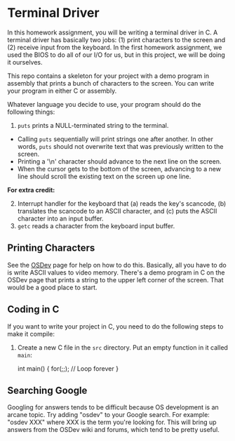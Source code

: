 # Terminal Driver

In this homework assignment, you will be writing a terminal driver in C. A terminal driver has basically two jobs: (1) print characters to the screen and (2) receive input from the keyboard. In the first homework assignment, we used the BIOS to do all of our I/O for us, but in this project, we will be doing it ourselves.

This repo contains a skeleton for your project with a demo program in assembly that prints a bunch of characters to the screen. You can write your program in either C or assembly.

Whatever language you decide to use, your program should do the following things:

1. `puts` prints a NULL-terminated string to the terminal.
  * Calling `puts` sequentially will print strings one after another. In other words, `puts` should not overwrite text that was previously written to the screen.
  * Printing a '\n' character should advance to the next line on the screen.
  * When the cursor gets to the bottom of the screen, advancing to a new line should scroll the existing text on the screen up one line.

**For extra credit:**

2. Interrupt handler for the keyboard that (a) reads the key's scancode, (b) translates the scancode to an ASCII character, and (c) puts the ASCII character into an input buffer.
3. `getc` reads a character from the keyboard input buffer.

## Printing Characters

See the [OSDev](https://wiki.osdev.org/Printing_To_Screen) page for help on how to do this. Basically, all you have to do is write ASCII values to video memory. There's a demo program in C on the OSDev page that prints a string to the upper left corner of the screen. That would be a good place to start.


## Coding in C

If you want to write your project in C, you need to do the following steps to make it compile:

1. Create a new C file in the `src` directory. Put an empty function in it called `main`:

    int main() {
        for(;;);  // Loop forever
    }

## Searching Google

Googling for answers tends to be difficult because OS development is an arcane topic. Try adding "osdev" to your Google search. For example: "osdev XXX" where XXX is the term you're looking for. This will bring up answers from the OSDev wiki and forums, which tend to be pretty useful.
